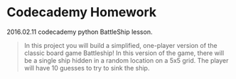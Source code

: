 # Codecademy Homework

2016.02.11 codecademy python BattleShip lesson.

> In this project you will build a simplified, one-player version of the classic board game Battleship! In this version of the game, there will be a single ship hidden in a random location on a 5x5 grid. The player will have 10 guesses to try to sink the ship.


